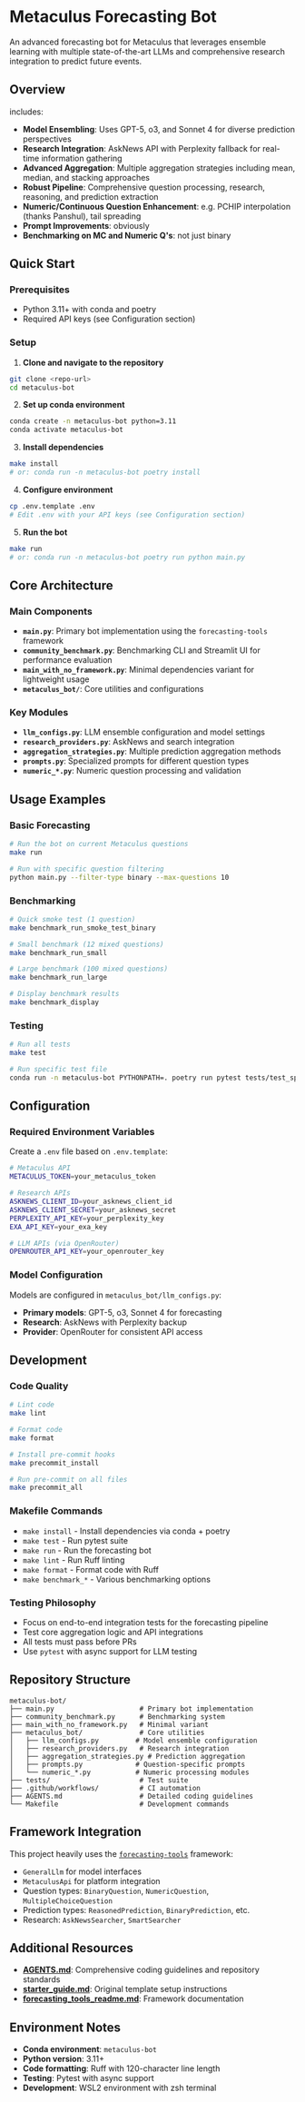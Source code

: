 # Metaculus Forecasting Bot

An advanced forecasting bot for Metaculus that leverages ensemble learning with multiple state-of-the-art LLMs and comprehensive research integration to predict future events.

## Overview

includes:
- **Model Ensembling**: Uses GPT-5, o3, and Sonnet 4 for diverse prediction perspectives
- **Research Integration**: AskNews API with Perplexity fallback for real-time information gathering
- **Advanced Aggregation**: Multiple aggregation strategies including mean, median, and stacking approaches
- **Robust Pipeline**: Comprehensive question processing, research, reasoning, and prediction extraction
- **Numeric/Continuous Question Enhancement**: e.g. PCHIP interpolation (thanks Panshul), tail spreading
- **Prompt Improvements**: obviously  
- **Benchmarking on MC and Numeric Q's**: not just binary  

## Quick Start

### Prerequisites
- Python 3.11+ with conda and poetry
- Required API keys (see Configuration section)

### Setup
1. **Clone and navigate to the repository**
```bash
git clone <repo-url>
cd metaculus-bot
```

2. **Set up conda environment**
```bash
conda create -n metaculus-bot python=3.11
conda activate metaculus-bot
```

3. **Install dependencies**
```bash
make install
# or: conda run -n metaculus-bot poetry install
```

4. **Configure environment**
```bash
cp .env.template .env
# Edit .env with your API keys (see Configuration section)
```

5. **Run the bot**
```bash
make run
# or: conda run -n metaculus-bot poetry run python main.py
```

## Core Architecture

### Main Components
- **`main.py`**: Primary bot implementation using the `forecasting-tools` framework
- **`community_benchmark.py`**: Benchmarking CLI and Streamlit UI for performance evaluation
- **`main_with_no_framework.py`**: Minimal dependencies variant for lightweight usage
- **`metaculus_bot/`**: Core utilities and configurations

### Key Modules
- **`llm_configs.py`**: LLM ensemble configuration and model settings
- **`research_providers.py`**: AskNews and search integration
- **`aggregation_strategies.py`**: Multiple prediction aggregation methods
- **`prompts.py`**: Specialized prompts for different question types
- **`numeric_*.py`**: Numeric question processing and validation

## Usage Examples

### Basic Forecasting
```bash
# Run the bot on current Metaculus questions
make run

# Run with specific question filtering
python main.py --filter-type binary --max-questions 10
```

### Benchmarking
```bash
# Quick smoke test (1 question)
make benchmark_run_smoke_test_binary

# Small benchmark (12 mixed questions) 
make benchmark_run_small

# Large benchmark (100 mixed questions)
make benchmark_run_large

# Display benchmark results
make benchmark_display
```

### Testing
```bash
# Run all tests
make test

# Run specific test file
conda run -n metaculus-bot PYTHONPATH=. poetry run pytest tests/test_specific.py
```

## Configuration

### Required Environment Variables
Create a `.env` file based on `.env.template`:

```bash
# Metaculus API
METACULUS_TOKEN=your_metaculus_token

# Research APIs
ASKNEWS_CLIENT_ID=your_asknews_client_id
ASKNEWS_CLIENT_SECRET=your_asknews_secret
PERPLEXITY_API_KEY=your_perplexity_key
EXA_API_KEY=your_exa_key

# LLM APIs (via OpenRouter)
OPENROUTER_API_KEY=your_openrouter_key
```

### Model Configuration
Models are configured in `metaculus_bot/llm_configs.py`:
- **Primary models**: GPT-5, o3, Sonnet 4 for forecasting
- **Research**: AskNews with Perplexity backup
- **Provider**: OpenRouter for consistent API access

## Development

### Code Quality
```bash
# Lint code
make lint

# Format code
make format

# Install pre-commit hooks
make precommit_install

# Run pre-commit on all files
make precommit_all
```

### Makefile Commands
- `make install` - Install dependencies via conda + poetry
- `make test` - Run pytest suite
- `make run` - Run the forecasting bot
- `make lint` - Run Ruff linting
- `make format` - Format code with Ruff
- `make benchmark_*` - Various benchmarking options

### Testing Philosophy
- Focus on end-to-end integration tests for the forecasting pipeline
- Test core aggregation logic and API integrations
- All tests must pass before PRs
- Use `pytest` with async support for LLM testing

## Repository Structure

```
metaculus-bot/
├── main.py                     # Primary bot implementation
├── community_benchmark.py      # Benchmarking system
├── main_with_no_framework.py   # Minimal variant
├── metaculus_bot/              # Core utilities
│   ├── llm_configs.py         # Model ensemble configuration
│   ├── research_providers.py   # Research integration
│   ├── aggregation_strategies.py # Prediction aggregation
│   ├── prompts.py             # Question-specific prompts
│   └── numeric_*.py           # Numeric processing modules
├── tests/                      # Test suite
├── .github/workflows/          # CI automation
├── AGENTS.md                   # Detailed coding guidelines
└── Makefile                    # Development commands
```

## Framework Integration

This project heavily uses the [`forecasting-tools`](forecasting_tools_readme.md) framework:
- `GeneralLlm` for model interfaces
- `MetaculusApi` for platform integration
- Question types: `BinaryQuestion`, `NumericQuestion`, `MultipleChoiceQuestion`
- Prediction types: `ReasonedPrediction`, `BinaryPrediction`, etc.
- Research: `AskNewsSearcher`, `SmartSearcher`

## Additional Resources

- **[AGENTS.md](AGENTS.md)**: Comprehensive coding guidelines and repository standards
- **[starter_guide.md](starter_guide.md)**: Original template setup instructions
- **[forecasting_tools_readme.md](forecasting_tools_readme.md)**: Framework documentation

## Environment Notes

- **Conda environment**: `metaculus-bot`
- **Python version**: 3.11+
- **Code formatting**: Ruff with 120-character line length
- **Testing**: Pytest with async support
- **Development**: WSL2 environment with zsh terminal
